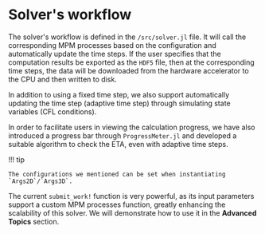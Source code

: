 # Solver's workflow

The solver's workflow is defined in the `/src/solver.jl` file. It will call the corresponding MPM processes based on the configuration and automatically update the time steps. If the user specifies that the computation results be exported as the `HDF5` file, then at the corresponding time steps, the data will be downloaded from the hardware accelerator to the CPU and then written to disk.

In addition to using a fixed time step, we also support automatically updating the time step (adaptive time step) through simulating state variables (CFL conditions).

In order to facilitate users in viewing the calculation progress, we have also introduced a progress bar through `ProgressMeter.jl` and developed a suitable algorithm to check the ETA, even with adaptive time steps.

!!! tip

    The configurations we mentioned can be set when instantiating `Args2D`/`Args3D`.

The current `submit_work!` function is very powerful, as its input parameters support a custom MPM processes function, greatly enhancing the scalability of this solver. We will demonstrate how to use it in the **Advanced Topics** section.